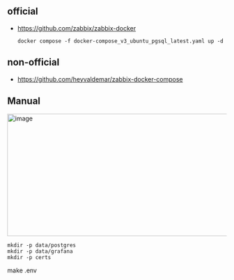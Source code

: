 ## official
- https://github.com/zabbix/zabbix-docker

  ```
  docker compose -f docker-compose_v3_ubuntu_pgsql_latest.yaml up -d
  ```

## non-official
- https://github.com/heyvaldemar/zabbix-docker-compose

## Manual
<img width="580" height="281" alt="image" src="https://github.com/user-attachments/assets/e6fb3317-7bbd-461e-bee0-941921c95ca2" />

```
mkdir -p data/postgres
mkdir -p data/grafana
mkdir -p certs
```
make .env 
```
```
